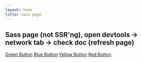 ```yaml
---
layout: home
title: sass page
---
```


<div class="wrap">
  <h2>Sass page (not SSR'ng), open devtools -> network tab -> check doc (refresh page)</h2>
  <a href="/css-page" class="btn btn-green">Green Button</a>
  <a href="/css-page" class="btn btn-blue">Blue Button</a>
  <a href="/css-page" class="btn btn-yellow">Yellow Button</a>
  <a href="/css-page" class="btn btn-red">Red Button</a>
</div>

<style lang="scss"> 

@use 'vuetify' with (
  // $utilities: false,
  // $reset: false,
  $color-pack: false
);

/* @mixin button-bg($bg) {
  background: $bg;
  &:hover {
    background:darken($bg,8%);
    transition: all 0.3s ease;
  }
  &:active {
    background:darken($bg,25%);
  } 
}

.btn {
 color:white;
 text-decoration:none;
 padding:5px 10px;
 margin:5px 10px;
 border-radius:3px;
 font-size:1em;
}

.btn-green {
   @include button-bg(#2ecc71);
}

.btn-blue {
   @include button-bg(#3498db);
}

.btn-yellow{
   @include button-bg(#f1c40f);
}

.btn-red {
   @include button-bg(#e74c3c);
} */

/*Other Stylez*/
/* .wrap {
  margin:0 auto;
  width:800px;
  text-align:center;
} */


</style>
